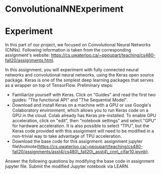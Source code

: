 # ConvolutionalNNExperiment
# Experiment
In this part of our project, we focused on Convolutional Neural Networks (CNNs). Following information is taken from the corresponding assignment's website: https://cs.uwaterloo.ca/~ppoupart/teaching/cs480-fall20/assignments.html.

In this assignment, you will experiment with fully connected neural networks and convolutional neural networks, using the Keras open source package. Keras is one of the simplest deep learning packages that serves as a wrapper on top of TensorFlow. Preliminary steps:

- Familiarize yourself with Keras. Click on "Guides" and read the first two guides: "The functional API" and "The Sequential Model".
- Download and install Keras on a machine with a GPU or use Google's Colaboratory environment, which allows you to run Keras code on a GPU in the cloud. Colab already has Keras pre-installed. To enable GPU acceleration, click on "edit", then "notebook settings" and select "GPU" for hardware acceleration. It is also possible to select "TPU", but the Keras code provided with this assignment will need to be modified in a non-trivial way to take advantage of TPU acceleration.
- Download the base code for this assignment: assignment jupyter file\footnote{https://cs.uwaterloo.ca/~ppoupart/teaching/cs480-fall20/assignments/asst4/cs480\_fall20\_asst4\_cnn\_cifar10.ipynb}.

Answer the following questions by modifying the base code in assignment jupyter file. Submit the modified Jupyter notebook via LEARN.
